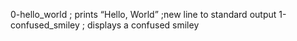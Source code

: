 0-hello_world ; prints “Hello, World” ;new line to standard output
1-confused_smiley ; displays a confused smiley
